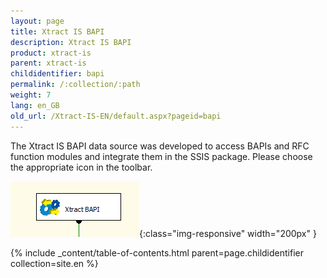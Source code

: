 ```yaml
---
layout: page
title: Xtract IS BAPI
description: Xtract IS BAPI
product: xtract-is
parent: xtract-is
childidentifier: bapi
permalink: /:collection/:path
weight: 7
lang: en_GB
old_url: /Xtract-IS-EN/default.aspx?pageid=bapi
---
```


The Xtract IS BAPI data source was developed to access BAPIs and RFC function modules and integrate them in the SSIS package.
Please choose the appropriate icon in the toolbar.

![BAPI](/img/content/BAPI.png){:class="img-responsive" width="200px" }

{% include _content/table-of-contents.html parent=page.childidentifier collection=site.en %}